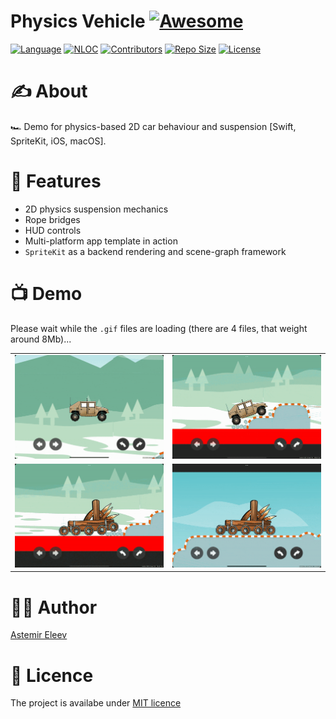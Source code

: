 # Physics Vehicle [![Awesome](https://cdn.rawgit.com/sindresorhus/awesome/d7305f38d29fed78fa85652e3a63e154dd8e8829/media/badge.svg)](https://github.com/sindresorhus/awesome)

[![Language](https://img.shields.io/badge/language-Swift_5.6-orange.svg)]()
[![NLOC](https://img.shields.io/tokei/lines/github/jvirus/physics-vehicle)]()
[![Contributors](https://img.shields.io/github/contributors/jvirus/physics-vehicle)]()
[![Repo Size](https://img.shields.io/github/repo-size/jvirus/physics-vehicle)]()
[![License](https://img.shields.io/badge/license-MIT-blue.svg)]()

# ✍️ About
🏎 Demo for physics-based 2D car behaviour and suspension [Swift, SpriteKit, iOS, macOS].

# 📜 Features
- 2D physics suspension mechanics
- Rope bridges
- HUD controls
- Multi-platform app template in action
- `SpriteKit` as a backend rendering and scene-graph framework

# 📺 Demo
Please wait while the `.gif` files are loading (there are 4 files, that weight around 8Mb)...

|  |  |
:-------------------------:|:-------------------------:
![](Assets/jeep-01.gif) | ![](Assets/jeep-02.gif)
![](Assets/balista-01.gif) | ![](Assets/balista-02.gif) 


# 👨‍💻 Author 
[Astemir Eleev](https://github.com/jVirus)

# 🔖 Licence
The project is availabe under [MIT licence](https://github.com/jVirus/ios-spritekit-physics-racing/blob/master/LICENSE)
